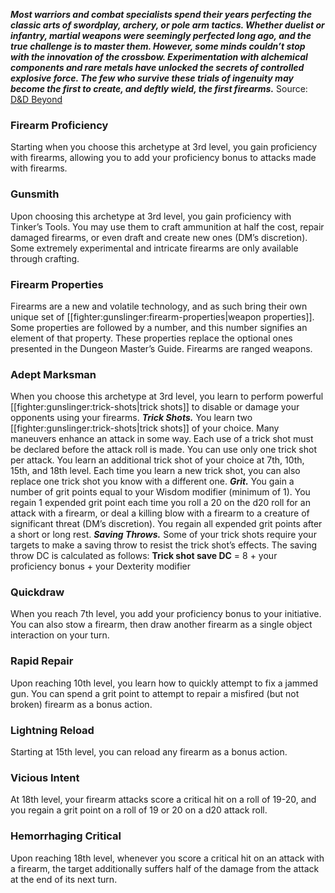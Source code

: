 ***Most warriors and combat specialists spend their years perfecting the classic arts of swordplay, archery, or pole arm tactics. Whether duelist or infantry, martial weapons were seemingly perfected long ago, and the true challenge is to master them. However, some minds couldn’t stop with the innovation of the crossbow. Experimentation with alchemical components and rare metals have unlocked the secrets of controlled explosive force. The few who survive these trials of ingenuity may become the first to create, and deftly wield, the first firearms.***
Source: [D&D Beyond](https://www.dndbeyond.com/subclasses/gunslinger)
### Firearm Proficiency
Starting when you choose this archetype at 3rd level, you gain proficiency with firearms, allowing you to add your proficiency bonus to attacks made with firearms.
### Gunsmith
Upon choosing this archetype at 3rd level, you gain proficiency with Tinker’s Tools. You may use them to craft ammunition at half the cost, repair damaged firearms, or even draft and create new ones (DM’s discretion). Some extremely experimental and intricate firearms are only available through crafting.
### Firearm Properties
Firearms are a new and volatile technology, and as such bring their own unique set of [[fighter:gunslinger:firearm-properties|weapon properties]]. Some properties are followed by a number, and this number signifies an element of that property. These properties replace the optional ones presented in the Dungeon Master’s Guide. Firearms are ranged weapons.
### Adept Marksman
When you choose this archetype at 3rd level, you learn to perform powerful [[fighter:gunslinger:trick-shots|trick shots]] to disable or damage your opponents using your firearms.
***Trick Shots.*** You learn two [[fighter:gunslinger:trick-shots|trick shots]] of your choice. Many maneuvers enhance an attack in some way. Each use of a trick shot must be declared before the attack roll is made. You can use only one trick shot per attack. You learn an additional trick shot of your choice at 7th, 10th, 15th, and 18th level. Each time you learn a new trick shot, you can also replace one trick shot you know with a different one.
***Grit.*** You gain a number of grit points equal to your Wisdom modifier (minimum of 1). You regain 1 expended grit point each time you roll a 20 on the d20 roll for an attack with a firearm, or deal a killing blow with a firearm to a creature of significant threat (DM’s discretion). You regain all expended grit points after a short or long rest.
***Saving Throws.*** Some of your trick shots require your targets to make a saving throw to resist the trick shot’s effects. The saving throw DC is calculated as follows:
**Trick shot save DC** = 8 + your proficiency bonus + your Dexterity modifier
### Quickdraw
When you reach 7th level, you add your proficiency bonus to your initiative. You can also stow a firearm, then draw another firearm as a single object interaction on your turn.
### Rapid Repair
Upon reaching 10th level, you learn how to quickly attempt to fix a jammed gun. You can spend a grit point to attempt to repair a misfired (but not broken) firearm as a bonus action.
### Lightning Reload
Starting at 15th level, you can reload any firearm as a bonus action.
### Vicious Intent
At 18th level, your firearm attacks score a critical hit on a roll of 19-20, and you regain a grit point on a roll of 19 or 20 on a d20 attack roll.
### Hemorrhaging Critical
Upon reaching 18th level, whenever you score a critical hit on an attack with a firearm, the target additionally suffers half of the damage from the attack at the end of its next turn.